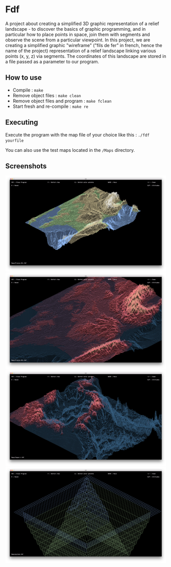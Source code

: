 # Fdf

A project about creating a simplified 3D graphic representation of a relief landscape - to discover the basics of graphic programming, and in particular how to place points in space, join them with segments and observe the scene from a particular viewpoint. In this project, we are creating a simplified graphic "wireframe" ("fils de fer" in french, hence the name of the project) representation of a relief landscape linking various points (x, y, z) via segments. The coordinates of this landscape are stored in a file passed as a parameter to our program.

## How to use

- Compile : `make`
- Remove object files : `make clean`
- Remove object files and program : `make fclean`
- Start fresh and re-compile : `make re`

## Executing

Execute the program with the map file of your choice like this : `./fdf yourfile`

You can also use the test maps located in the `/Maps` directory.

## Screenshots

![](Screenshots/France.png)
![](Screenshots/France_palette_zoom.png)
![](Screenshots/Japan_palette.png)
![](Screenshots/Pylone.png)
